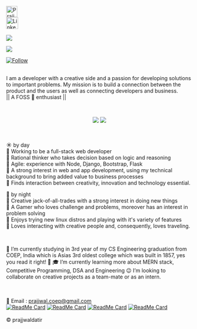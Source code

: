 <!-- Source: https://shields.io/ -->

<a align= "center" 
href="https://www.linkedin.com/in/prajjwal-datir-coep">
</a>

<a href="https://dev.to/prajjwaldatir">
  <img src="https://d2fltix0v2e0sb.cloudfront.net/dev-badge.svg" alt="Prajjwal Datir's DEV Profile" height="30" width="30">
</a>

<br/>

<img align="left" alt="LinkedIn" width="32px" src="https://cdn.jsdelivr.net/npm/simple-icons@v3/icons/linkedin.svg" />

<br/>
<br/>

![](https://visitor-badge.glitch.me/badge?page_id=prajjwaldatir.MyGithub)  
</a>

![](https://prajjwaldatir.github.io)

<a class="header-badge" target="_blank" href="https://twitter.com/prajjwal_datir">
  <img alt="Follow" src="https://img.shields.io/twitter/follow/prajjwal_datir?style=social">
</a>

<br/>
<br/>

I am a developer with a creative side and a passion for developing solutions to important problems. My mission is to build a connection between the product and the users as well as connecting developers and business.\
|| A FOSS :green_heart: enthusiast ||

<br/>
<!--[My Resume](https://docs.google.com/document/d/1hYHxBIc0yhy__fDR7qFMF7wjKBiT75yVZZ6sdoJGX-Y/edit) -->
<!-- Stats Dashboard -->
<p align = "center">
  <img src = "https://github-readme-stats.vercel.app/api?username=PrajjwalDatir&show_icons=true&theme=radical&line_height=40&count_private=true&cache_seconds=1800&title_color=red&include_all_commits=true">
  <!-- *bg_color=080e4f&title_color=F49F1C -->
  <!-- &bg_color=080e4f&title_color=F49F1C -->
  <img src = "https://github-readme-stats.vercel.app/api/top-langs/?username=PrajjwalDatir&hide_langs_below=2.5&theme=radical&title_color=red&include_all_commits=true&count_private=true">
</p>

<br><br/>
:sunny: by day\
:pushpin: Working to be a full-stack web developer\
:pushpin: Rational thinker who takes decision based on logic and reasoning\
:pushpin: Agile: experience with Node, Django, Bootstrap, Flask\
:pushpin: A strong interest in web and app development, using my technical background to bring added value to business processes\
:pushpin: Finds interaction between creativity, innovation and technology essential.

:first_quarter_moon_with_face: by night\
:pushpin: Creative jack-of-all-trades with a strong interest in doing new things\
:pushpin: A Gamer who loves challenge and problems, moreover has an interest in problem solving\
:pushpin: Enjoys trying new linux distros and playing with it's variety of features\
:pushpin: Loves interacting with creative people and, consequently, loves traveling.

</br>

:construction_worker: I’m currently studying in 3rd year of my CS Engineering graduation from COEP, India which is Asias 3rd oldest college which was built in 1857, yes you read it right! :microbe:
:mortar_board: I’m currently learning more about MERN stack, Competitive Programming, DSA and Engineering :wink:
I’m looking to collaborate on creative projects as a team-mate or as an intern.

</br></br>
:email: Email : prajjwal.coep@gmail.com \
[![ReadMe Card](https://github-readme-stats.vercel.app/api/pin/?username=prajjwaldatir&repo=coronastrike&show_owner=true)](https://github.com/prajjwaldatir/coronastrike)
[![ReadMe Card](https://github-readme-stats.vercel.app/api/pin/?username=prajjwaldatir&repo=Competitive-Coding-Manjaro&show_owner=true)](https://github.com/prajjwaldatir/Competitive-Coding-Manjaro)
[![ReadMe Card](https://github-readme-stats.vercel.app/api/pin/?username=prajjwaldatir&repo=HTTP-Prajjwal&show_owner=true)](https://github.com/PrajjwalDatir/HTTP-Prajjwal)
[![ReadMe Card](https://github-readme-stats.vercel.app/api/pin/?username=prajjwaldatir&repo=WebsiteTemplates&show_owner=true)](https://github.com/PrajjwalDatir/WebsiteTemplates)
</br></br>
:copyright: prajjwaldatir
